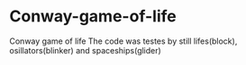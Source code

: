 # Conway-game-of-life
Conway game of life
The code was testes by still lifes(block), osillators(blinker) and spaceships(glider)

